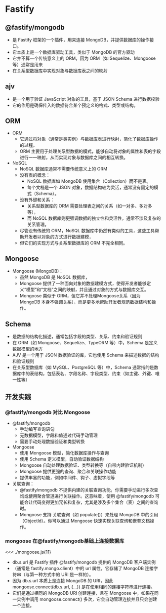 # Fastify
## @fastify/mongodb
- 是 Fastify 框架的一个插件，用来连接 MongoDB，并提供数据库的操作接口。
- 它本质上是一个数据库驱动工具，类似于 MongoDB 的官方驱动
- 它并不算一个传统意义上的 ORM，因为 ORM（如 Sequelize、Mongoose 等）通常是用来
- 在关系型数据库中实现对象与数据库表之间的映射
## ajv
- 是一个用于验证 JavaScript 对象的工具，基于 JSON Schema 进行数据校验
- 它的作用是确保传入的数据符合某个预定义的格式、类型或结构。
## ORM
- ORM
  - 它通过将对象（通常是类实例）与数据库表进行映射，简化了数据库操作的过程。
  - ORM 主要用于处理关系型数据的模式，能够自动将对象的属性和表的字段进行一一映射，从而实现对象与数据库之间的相互转换。
- NoSQL
  - NoSQL 数据库通常不需要传统意义上的 ORM
  - 没有表的概念：
    - NoSQL 数据库如 MongoDB 使用集合（Collection）而不是表。
    - 每个文档是一个 JSON 对象，数据结构较为灵活，通常没有固定的模式（Schema）。
  - 没有外键和关系：
    - 关系型数据库的 ORM 需要处理表之间的关系（如一对多、多对多等），
    - 而 NoSQL 数据库则更强调数据的独立性和灵活性，通常不涉及复杂的关系管理。
  - 尽管没有传统的 ORM，NoSQL 数据库中仍然有类似的工具，这些工具帮助开发者以对象的方式进行数据建模，
  - 但它们的实现方式与关系型数据库的 ORM 不完全相同。
## Mongoose
- Mongoose (MongoDB)：
  - 虽然 MongoDB 是 NoSQL 数据库，
  - Mongoose 提供了一种面向对象的数据建模方式，使得开发者能够定义“模型”和“文档”之间的映射，并且通过对象的方式与数据库交互。
  - Mongoose 类似于 ORM，但它并不处理Mongoose关系（因为 MongoDB 本身不强调关系），而是更多地帮助开发者规范数据结构和操作。
## Schema
- 是数据的结构化描述，通常包括字段的类型、关系、约束和验证规则
- 在 ORM（如 Mongoose、Sequelize、TypeORM 等）中，Schema 是定义数据模型的地方
- AJV 是一个用于 JSON 数据验证的库，它也使用 Schema 来描述数据的结构和验证规则
- 在关系型数据库（如 MySQL、PostgreSQL 等）中，Schema 通常指的是数据库中的表结构，包括表名、字段名称、字段类型、约束（如主键、外键、唯一性等）
## 开发实践
### @fastify/mongodb 对比 Mongoose
- @fastify/mongodb
  - 手动编写查询语句
  - 无数据模型，字段和值通过代码手动管理
  - 需要手动处理数据验证和类型转换
- Mongoose
  - 使用 Mongoose 模型，简化数据库操作与查询
  - 使用 Schema 定义模型，自动验证数据结构
  - Mongoose 自动处理数据验证、类型转换等（自带内建验证机制）
  - Mongoose 提供更强的查询、聚合和关联操作功能
  - 提供丰富的功能，例如中间件、钩子、虚拟字段等
- 关联查询：
  - @fastify/mongodb 不提供内建的关联查询功能，你需要手动进行多次查询或使用聚合管道进行关联操作。这意味着，使用 @fastify/mongodb 可能会让代码变得更加冗长和复杂，尤其是涉及多个集合（表）之间的查询时。
  - Mongoose 支持 关联查询（如 populate()）来处理 MongoDB 中的引用（ObjectId）。你可以通过 Mongoose 快速实现关联查询和嵌套文档操作。
### mongoose 在@fastify/mongodb基础上连接数据库

<<< ./mongoose.js{11}

- db.s.url 是 Fastify 插件 @fastify/mongodb 提供的 MongoDB 客户端实例
- （通常是 fastify.mongo.client）中的 url 属性，它存储了 MongoDB 连接字符串（与第一种方式中的 URI 是一样的）。
- 因为 db.s.url 本质上是连接 MongoDB 的 URI，因此 mongoose.connect(db.s.url, {...}) 是在使用相同的连接字符串进行连接。
- 它们是通过相同的 MongoDB URI 创建连接，且在 Mongoose 中，如果在同一实例中调用 mongoose.connect() 多次，它会自动管理连接并且只会创建一个连接。
